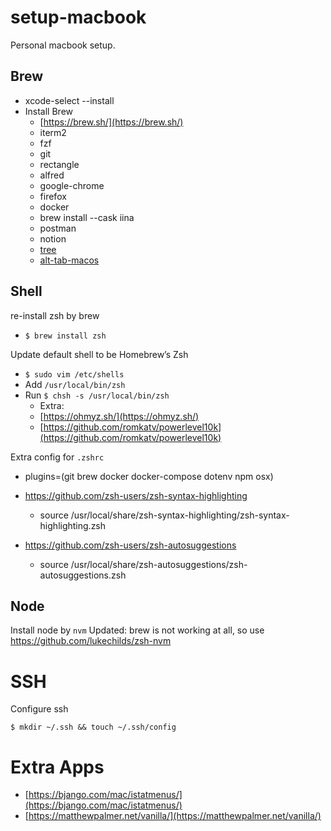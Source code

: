 # setup-macbook

Personal macbook setup.
## Brew 
- xcode-select --install
- Install Brew
    - [https://brew.sh/](https://brew.sh/)
    - iterm2
    - fzf
    - git
    - rectangle
    - alfred
    - google-chrome
    - firefox
    - docker
    - brew install --cask iina
    - postman
    - notion
    - [tree](https://formulae.brew.sh/formula/tree)
    - [alt-tab-macos](https://github.com/lwouis/alt-tab-macos)
## Shell
re-install zsh by brew
- ``$ brew install zsh``

Update default shell to be Homebrew’s Zsh
- ``$ sudo vim /etc/shells``
- Add ``/usr/local/bin/zsh``
- Run ``$ chsh -s /usr/local/bin/zsh``
  - Extra:
  - [https://ohmyz.sh/](https://ohmyz.sh/)
  - [https://github.com/romkatv/powerlevel10k](https://github.com/romkatv/powerlevel10k)


Extra config for ``.zshrc``
- plugins=(git brew docker docker-compose dotenv npm osx)
- https://github.com/zsh-users/zsh-syntax-highlighting
  - source /usr/local/share/zsh-syntax-highlighting/zsh-syntax-highlighting.zsh

- https://github.com/zsh-users/zsh-autosuggestions
  - source /usr/local/share/zsh-autosuggestions/zsh-autosuggestions.zsh

## Node 
Install node by ``nvm``
Updated: brew is not working at all, so use https://github.com/lukechilds/zsh-nvm

# SSH 
Configure ssh 

``$ mkdir ~/.ssh && touch ~/.ssh/config``

# Extra Apps
- [https://bjango.com/mac/istatmenus/](https://bjango.com/mac/istatmenus/)
- [https://matthewpalmer.net/vanilla/](https://matthewpalmer.net/vanilla/)

